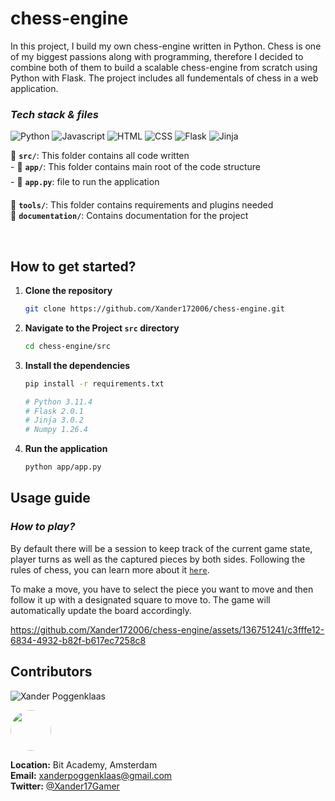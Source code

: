 # chess-engine

In this project, I build my own chess-engine written in Python.
Chess is one of my biggest passions along with programming, therefore I decided to combine both of them to build a scalable chess-engine from scratch using Python with Flask. The project includes all fundementals of chess in a web application.


### _Tech stack & files_

![Python](https://img.shields.io/badge/Python-3776AB?style=for-the-badge&labelColor=233f52&logo=python&logoColor=F0DB4F&color=233f52)
![Javascript](https://img.shields.io/badge/Javascript-3776AB?style=for-the-badge&labelColor=F0DB4F&logo=javascript&logoColor=black&color=F0DB4F)
![HTML](https://img.shields.io/badge/HTML5-E34F26?style=for-the-badge&logo=html5&logoColor=white)
![CSS](https://img.shields.io/badge/CSS3-1572B6?style=for-the-badge&logo=css3&logoColor=white)
![Flask](https://img.shields.io/badge/Flask-3776AB?style=for-the-badge&labelColor=darkgreen&logo=flask&logoColor=white&color=darkgreen)
![Jinja](https://img.shields.io/badge/Jinja-3776AB?style=for-the-badge&labelColor=black&logo=jinja&logoColor=white&color=black)

📁 **`src/`**: This folder contains all code written <br />
    - 📁 **`app/`**: This folder contains main root of the code structure <br />
            - 📄 **`app.py`**: file to run the application

📁 **`tools/`**: This folder contains requirements and plugins needed  <br />
📁 **`documentation/`**: Contains documentation for the project <br />

<br />

## How to get started?

1. **Clone the repository**

    ```bash
    git clone https://github.com/Xander172006/chess-engine.git
    ```

2. **Navigate to the Project `src` directory**

    ```bash
    cd chess-engine/src
    ```

3. **Install the dependencies**

    ```bash
    pip install -r requirements.txt

    # Python 3.11.4
    # Flask 2.0.1
    # Jinja 3.0.2
    # Numpy 1.26.4
    ```

4. **Run the application**

    ```bash
    python app/app.py
    ```


## Usage guide

### _How to play?_

By default there will be a session to keep track of the current game state, player turns as well as the captured pieces by both sides.
Following the rules of chess, you can learn more about it [`here`](https://en.wikipedia.org/wiki/Chess).

To make a move, you have to select the piece you want to move and then follow it up with a designated square to move to. The game will automatically update the board accordingly.


https://github.com/Xander172006/chess-engine/assets/136751241/c3fffe12-6834-4932-b82f-b617ec7258c8



## Contributors

![Xander Poggenklaas](https://img.shields.io/badge/Xander_Poggenklaas-Developer-blue)

[<img src="https://github.com/Xander172006.png" width="65px" height="65px" style="border-radius: 50px"/>](Xander172006)

**Location:** Bit Academy, Amsterdam
</br>
**Email:** xanderpoggenklaas@gmail.com
</br>
**Twitter:** [@Xander17Gamer](https://x.com/Xander17Gamer)
